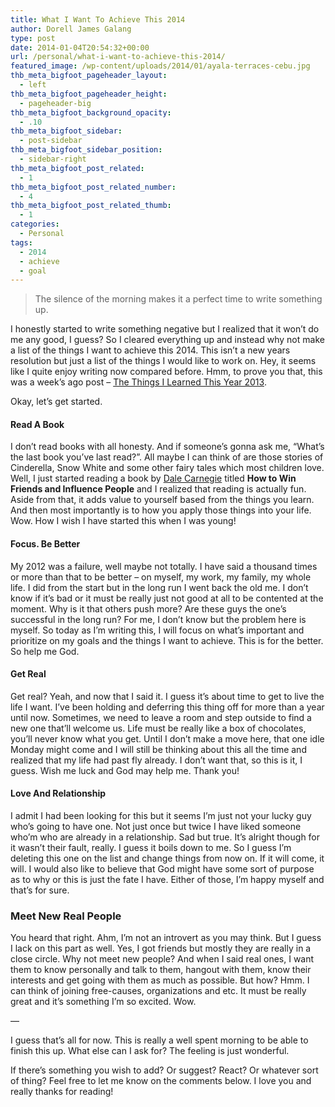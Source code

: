 ```yaml
---
title: What I Want To Achieve This 2014
author: Dorell James Galang
type: post
date: 2014-01-04T20:54:32+00:00
url: /personal/what-i-want-to-achieve-this-2014/
featured_image: /wp-content/uploads/2014/01/ayala-terraces-cebu.jpg
thb_meta_bigfoot_pageheader_layout:
  - left
thb_meta_bigfoot_pageheader_height:
  - pageheader-big
thb_meta_bigfoot_background_opacity:
  - .10
thb_meta_bigfoot_sidebar:
  - post-sidebar
thb_meta_bigfoot_sidebar_position:
  - sidebar-right
thb_meta_bigfoot_post_related:
  - 1
thb_meta_bigfoot_post_related_number:
  - 4
thb_meta_bigfoot_post_related_thumb:
  - 1
categories:
  - Personal
tags:
  - 2014
  - achieve
  - goal
---
```


> The silence of the morning makes it a perfect time to write something up.

I honestly started to write something negative but I realized that it won&#8217;t do me any good, I guess? So I cleared everything up and instead why not make a list of the things I want to achieve this 2014. This isn&#8217;t a new years resolution but just a list of the things I would like to work on. Hey, it seems like I quite enjoy writing now compared before. Hmm, to prove you that, this was a week&#8217;s ago post &#8211; <a href="http://dorellwp.localhost/personal/things-learned-year-2013/" target="_blank">The Things I Learned This Year 2013</a>.

Okay, let&#8217;s get started.

#### Read A Book

I don&#8217;t read books with all honesty. And if someone&#8217;s gonna ask me, &#8220;What&#8217;s the last book you&#8217;ve last read?&#8221;. All maybe I can think of are those stories of Cinderella, Snow White and some other fairy tales which most children love. Well, I just started reading a book by <a href="http://en.wikipedia.org/wiki/Dale_Carnegie" target="_blank">Dale Carnegie</a> titled **How to Win Friends and Influence People** and I realized that reading is actually fun. Aside from that, it adds value to yourself based from the things you learn. And then most importantly is to how you apply those things into your life. Wow. How I wish I have started this when I was young! <span class="wp-font-emots-emo-happy"></span>

#### Focus. Be Better

My 2012 was a failure, well maybe not totally. I have said a thousand times or more than that to be better &#8211; on myself, my work, my family, my whole life. I did from the start but in the long run I went back the old me. I don&#8217;t know if it&#8217;s bad or it must be really just not good at all to be contented at the moment. Why is it that others push more? Are these guys the one&#8217;s successful in the long run? For me, I don&#8217;t know but the problem here is myself. So today as I&#8217;m writing this, I will focus on what&#8217;s important and prioritize on my goals and the things I want to achieve. This is for the better. So help me God.

#### Get Real

Get real? Yeah, and now that I said it. I guess it&#8217;s about time to get to live the life I want. I&#8217;ve been holding and deferring this thing off for more than a year until now. Sometimes, we need to leave a room and step outside to find a new one that&#8217;ll welcome us. Life must be really like a box of chocolates, you&#8217;ll never know what you get. Until I don&#8217;t make a move here, that one idle Monday might come and I will still be thinking about this all the time and realized that my life had past fly already. I don&#8217;t want that, so this is it, I guess. Wish me luck and God may help me. Thank you!

#### Love And Relationship

I admit I had been looking for this but it seems I&#8217;m just not your lucky guy who&#8217;s going to have one. Not just once but twice I have liked someone who&#8217;m who are already in a relationship. Sad but true. It&#8217;s alright though for it wasn&#8217;t their fault, really. I guess it boils down to me. So I guess I&#8217;m deleting this one on the list and change things from now on. If it will come, it will. I would also like to believe that God might have some sort of purpose as to why or this is just the fate I have. Either of those, I&#8217;m happy myself and that&#8217;s for sure. <span class="wp-font-emots-emo-happy"></span>

### Meet New Real People

You heard that right. Ahm, I&#8217;m not an introvert as you may think. But I guess I lack on this part as well. Yes, I got friends but mostly they are really in a close circle. Why not meet new people? And when I said real ones, I want them to know personally and talk to them, hangout with them, know their interests and get going with them as much as possible. But how? Hmm. I can think of joining free-causes, organizations and etc. It must be really great and it&#8217;s something I&#8217;m so excited. Wow. <span class="wp-font-emots-emo-happy"></span>

&#8212;

I guess that&#8217;s all for now. This is really a well spent morning to be able to finish this up. What else can I ask for? The feeling is just wonderful. <span class="wp-font-emots-emo-happy"></span>

If there&#8217;s something you wish to add? Or suggest? React? Or whatever sort of thing? Feel free to let me know on the comments below. I love you and really thanks for reading!
